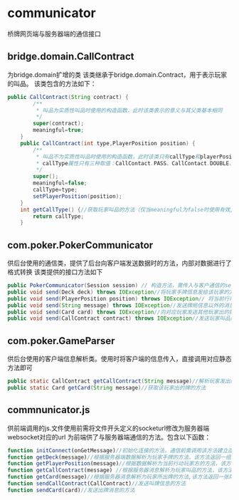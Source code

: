 # communicator
桥牌网页端与服务器端的通信接口

## bridge.domain.CallContract
为bridge.domain扩增的类
该类继承于bridge.domain.Contract，用于表示玩家的叫品。
该类包含的方法如下：
```java
public CallContract(String contract) {
		/**
		 * 叫品为实质性叫品时使用的构造函数，此时该类表示的意义与其父类基本相同
		 */
		super(contract);
		meaningful=true;
	}
	public CallContract(int type,PlayerPosition position) {
		/**
		 * 叫品不为实质性叫品时使用的构造函数，此时该类只有callType和playerPosition属性有意义。
		 * callType属性只有三种取值：CallContact.PASS、CallContact.DOUBLE、CallContact.REDOUBLE分别对应相应叫品
		 */
		super();
		meaningful=false;
		callType=type;
		setPlayerPosition(position);
	}
	int getCallType() {//获取玩家叫品的方法（仅当meaningful为false时使用有效,否则请使用父类的方法）
		return callType;
	}
```

## com.poker.PokerCommunicator
供后台使用的通信类，提供了后台向客户端发送数据时的方法，内部对数据进行了格式转换
该类提供的接口方法如下

```java
public PokerCommunicator(Session session) // 构造方法，需传入与客户通信的session 
public void send(Deck deck) throws IOException//将玩家手牌信息发给该玩家的方法，通信出错时将抛出IOException,下述方法同此说明 
public void send(PlayerPosition position) throws IOException// 将当前行动玩家方信息发给玩家的方法 
public void send(String message) throws IOException//发送牌局信息以外的消息时使用的方法 
public void send(Card card) throws IOException//向对应玩家发送其他玩家出的牌的方法 
public void send(CallContract contract) throws IOException//发送玩家叫品的方法 
```

## com.poker.GameParser
供后台使用的客户端信息解析类。使用时将客户端的信息传入，直接调用对应静态方法即可
```java
public static CallContract getCallContract(String message)//解析玩家发出的叫牌信息方法
public static Card getCard(String message)//获取该玩家出的牌的方法
```

## commnunicator.js
供前端调用的js.文件使用前需将文件开头定义的socketurl修改为服务器端websocket对应的url
为前端供了与服务器端通信的方法。包含以下函数：

```javascript
function initConnect(onGetMessage)//初始化连接的方法，通信前需调用该方法建立连接
function getDeck(message)//根据服务器端数据解析为玩家手牌的方法，该方法返回一组牌（已排序，明手牌的获取也使用该方法）
function getPlayerPosition(message)//根据数据解析为当前行动玩家方的方法，该方法返回一个玩家位置标志（叫牌和出牌玩家方的获取均使用此方法)
function getCallContract(message) //根据服务器消息解析为玩家叫品的方法，该方法返回一个叫品
function getCard(message)//根据服务器消息解析为玩家所出牌的方法,该方法返回一张牌
function sendCallContract(CallContract)//发送叫牌信息的方法
function sendCard(card)//发送出牌消息的方法
```

